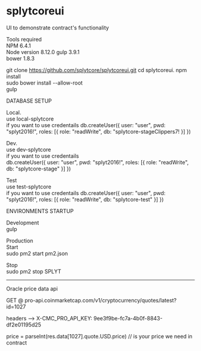 # splytcoreui
UI to demonstrate contract's functionality


Tools required  
NPM 6.4.1  
Node version 8.12.0
gulp  3.9.1   
bower 1.8.3   


git clone https://github.com/splytcore/splytcoreui.git
cd splytcoreui. 
npm install    
sudo bower install --allow-root  
gulp  

DATABASE SETUP  

Local.     
use local-splytcore  
if you want to use credentails 
  db.createUser({ user: "user", pwd: "splyt2016!", roles: [{ role: "readWrite", db: "splytcore-stageClippers7!
   }] })  


Dev.     
use dev-splytcore  
if you want to use credentails   
	db.createUser({ user: "user", pwd: "splyt2016!", roles: [{ role: "readWrite", db: "splytcore-stage" }] })  

Test  
use test-splytcore   
if you want to use credentails 
  db.createUser({ user: "user", pwd: "splyt2016!", roles: [{ role: "readWrite", db: "splytcore-test" }] })  


ENVIRONMENTS STARTUP  

Development  
gulp  

Production  
Start    
sudo pm2 start pm2.json  

Stop     
sudo pm2 stop SPLYT



-----------
Oracle price data api

GET @ pro-api.coinmarketcap.com/v1/cryptocurrency/quotes/latest?id=1027

headers -->  X-CMC_PRO_API_KEY: 9ee3f9be-fc7a-4b0f-8843-df2e01195d25

price = parseInt(res.data[1027].quote.USD.price) // is your price we need in contract




